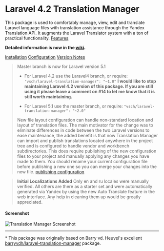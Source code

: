 # Laravel 4.2 Translation Manager
This package is used to comfortably manage, view, edit and translate Laravel language files with translation assistance through the Yandex Translation API. It augments the Laravel Translator system with a ton of practical functionality. [Features](https://github.com/vsch/laravel-translation-manager/wiki/#features)

**Detailed information is now in the [wiki](https://github.com/vsch/laravel-translation-manager/wiki).**

[Installation](https://github.com/vsch/laravel-translation-manager/wiki/Installation)
[Configuration](https://github.com/vsch/laravel-translation-manager/wiki/Configuration)
[Version Notes](https://github.com/vsch/laravel-translation-manager/blob/master/versioninfo.md)

> Master branch is now for Laravel version 5.1
>
> - For Laravel 4.2 use the Laravel4 branch, or require: `"vsch/laravel-translation-manager": "~1.0"`
>   **I would like to stop maintaining Laravel 4.2 version of this package. If you are still using it please leave a comment on #14 to let me know that it is still worth maintaining.**
>
> - For Laravel 5.1 use the master branch, or require: `"vsch/laravel-translation-manager": "~2.0"`
>
> New file layout configuration can handle non-standard location and layout of translation files. The main motivator for the change was to eliminate differences in code between the two Laravel versions to ease maintenance, the added benefit is that now Translation Manager can import and publish translations located anywhere in the project tree and is configured to handle vendor and workbench subdirectories. This does require publishing of the new configuration files to your project and manually applying any changes you have made to them. You should rename your current configuration file before publishing a new one so you can merge your changes into the new file. [publishing configuration](https://github.com/vsch/laravel-translation-manager/wiki/Installation#publish-config)

> **Initial Localizations Added**
> Only en and ru locales were manually verified. All others are there as a starter set and were automatically generated  via Yandex by using the new Auto Translate feature in the web interface.
> Any help in cleaning them up would be greatly appreciated.

#### Screenshot

![Translation Manager Screenshot](https://github.com/vsch/laravel-translation-manager/wiki/images/ScreenShot_main.png)

***

\* This package was originally based on Barry vd. Heuvel's excellent [barryvdh/laravel-translation-manager](https://github.com/barryvdh/laravel-translation-manager) package.
